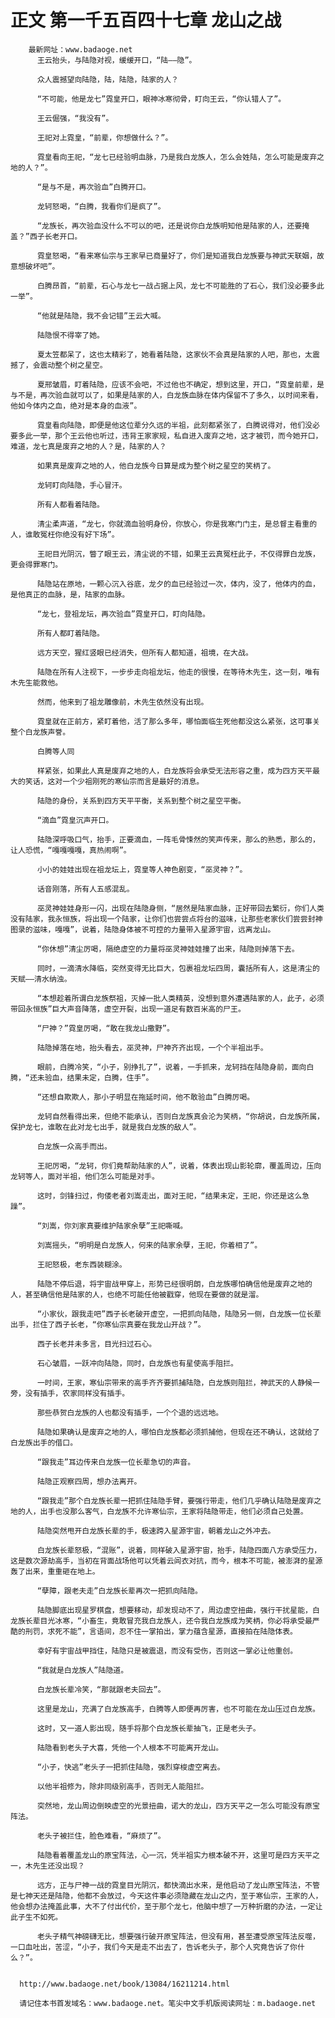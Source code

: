 # 正文 第一千五百四十七章 龙山之战
        最新网址：www.badaoge.net
          王云抬头，与陆隐对视，缓缓开口，“陆——隐”。
      
          众人震撼望向陆隐，陆，陆隐，陆家的人？
      
          “不可能，他是龙七”霓皇开口，眼神冰寒彻骨，盯向王云，“你认错人了”。
      
          王云倔强，“我没有”。
      
          王祀对上霓皇，“前辈，你想做什么？”。
      
          霓皇看向王祀，“龙七已经验明血脉，乃是我白龙族人，怎么会姓陆，怎么可能是废弃之地的人？”。
      
          “是与不是，再次验血”白腾开口。
      
          龙轲怒喝，“白腾，我看你们是疯了”。
      
          “龙族长，再次验血没什么不可以的吧，还是说你白龙族明知他是陆家的人，还要掩盖？”西子长老开口。
      
          霓皇怒喝，“看来寒仙宗与王家早已商量好了，你们是知道我白龙族要与神武天联姻，故意想破坏吧”。
      
          白腾昂首，“前辈，石心与龙七一战占据上风，龙七不可能胜的了石心，我们没必要多此一举”。
      
          “他就是陆隐，我不会记错”王云大喊。
      
          陆隐恨不得宰了她。
      
          夏太笠都呆了，这也太精彩了，她看着陆隐，这家伙不会真是陆家的人吧，那也，太震撼了，会震动整个树之星空。
      
          夏邢皱眉，盯着陆隐，应该不会吧，不过他也不确定，想到这里，开口，“霓皇前辈，是与不是，再次验血就可以了，如果是陆家的人，白龙族血脉在体内保留不了多久，以时间来看，他如今体内之血，绝对是本身的血液”。
      
          霓皇看向陆隐，即便是他这位辈分久远的半祖，此刻都紧张了，白腾说得对，他们没必要多此一举，那个王云他也听过，违背王家家规，私自进入废弃之地，这才被罚，而今她开口，难道，龙七真是废弃之地的人？是，陆家的人？
      
          如果真是废弃之地的人，他白龙族今日算是成为整个树之星空的笑柄了。
      
          龙轲盯向陆隐，手心冒汗。
      
          所有人都看着陆隐。
      
          清尘柔声道，“龙七，你就滴血验明身份，你放心，你是我寒门门主，是总督主看重的人，谁敢冤枉你绝没有好下场”。
      
          王祀目光阴沉，瞥了眼王云，清尘说的不错，如果王云真冤枉此子，不仅得罪白龙族，更会得罪寒门。
      
          陆隐站在原地，一颗心沉入谷底，龙夕的血已经验过一次，体内，没了，他体内的血，是他真正的血脉，是，陆家的血脉。
      
          “龙七，登祖龙坛，再次验血”霓皇开口，盯向陆隐。
      
          所有人都盯着陆隐。
      
          远方天空，猩红竖眼已经消失，但所有人都知道，祖境，在大战。
      
          陆隐在所有人注视下，一步步走向祖龙坛，他走的很慢，在等待木先生，这一刻，唯有木先生能救他。
      
          然而，他来到了祖龙雕像前，木先生依然没有出现。
      
          霓皇就在正前方，紧盯着他，活了那么多年，哪怕面临生死他都没这么紧张，这可事关整个白龙族声誉。
      
          白腾等人同
      
          样紧张，如果此人真是废弃之地的人，白龙族将会承受无法形容之重，成为四方天平最大的笑话，这对一个少祖刚死的寒仙宗而言是最好的消息。
      
          陆隐的身份，关系到四方天平平衡，关系到整个树之星空平衡。
      
          “滴血”霓皇沉声开口。
      
          陆隐深呼吸口气，抬手，正要滴血，一阵毛骨悚然的笑声传来，那么的熟悉，那么的，让人恐慌，“嘎嘎嘎嘎，真热闹啊”。
      
          小小的娃娃出现在祖龙坛上，霓皇等人神色剧变，“巫灵神？”。
      
          话音刚落，所有人五感混乱。
      
          巫灵神娃娃身形一闪，出现在陆隐身侧，“居然是陆家血脉，正好带回去繁衍，你们人类没有陆家，我永恒族，将出现一个陆家，让你们也尝尝点将台的滋味，让那些老家伙们尝尝封神图录的滋味，嘎嘎”，说着，陆隐身体被不可控的力量带入星源宇宙，远离龙山。
      
          “你休想”清尘厉喝，隔绝虚空的力量将巫灵神娃娃撞了出来，陆隐则掉落下去。
      
          同时，一滴清水降临，突然变得无比巨大，包裹祖龙坛四周，囊括所有人，这是清尘的天赋——清水纳浊。
      
          “本想趁着所谓白龙族祭祖，灭掉一批人类精英，没想到意外遭遇陆家的人，此子，必须带回永恒族”巨大声音降落，虚空开裂，出现一道足有数百米高的尸王。
      
          “尸神？”霓皇厉喝，“敢在我龙山撒野”。
      
          陆隐掉落在地，抬头看去，巫灵神，尸神齐齐出现，一个个半祖出手。
      
          眼前，白腾冷笑，“小子，别挣扎了”，说着，一手抓来，龙轲挡在陆隐身前，面向白腾，“还未验血，结果未定，白腾，住手”。
      
          “还想自欺欺人，那小子明显在拖延时间，他不敢验血”白腾厉喝。
      
          龙轲自然看得出来，但绝不能承认，否则白龙族真会沦为笑柄，“你胡说，白龙族所属，保护龙七，谁敢在此对龙七出手，就是我白龙族的敌人”。
      
          白龙族一众高手而出。
      
          王祀厉喝，“龙轲，你们竟帮助陆家的人”，说着，体表出现山影轮廓，覆盖周边，压向龙轲等人，面对半祖，他们怎么可能是对手。
      
          这时，剑锋扫过，佝偻老者刘嵩走出，面对王祀，“结果未定，王祀，你还是这么急躁”。
      
          “刘嵩，你刘家真要维护陆家余孽”王祀嘶喊。
      
          刘嵩摇头，“明明是白龙族人，何来的陆家余孽，王祀，你着相了”。
      
          王祀怒极，老东西装糊涂。
      
          陆隐不停后退，将宇宙战甲穿上，形势已经很明朗，白龙族哪怕确信他是废弃之地的人，甚至确信他是陆家的人，也绝不可能任他被戳穿，他现在要做的就是溜。
      
          “小家伙，跟我走吧”西子长老破开虚空，一把抓向陆隐，陆隐另一侧，白龙族一位长辈出手，拦住了西子长老，“你寒仙宗真要在我龙山开战？”。
      
          西子长老并未多言，目光扫过石心。
      
          石心皱眉，一跃冲向陆隐，同时，白龙族也有星使高手阻拦。
      
          一时间，王家，寒仙宗带来的高手齐齐要抓捕陆隐，白龙族则阻拦，神武天的人静候一旁，没有插手，农家同样没有插手。
      
          那些恭贺白龙族的人也都没有插手，一个个退的远远地。
      
          陆隐如果确认是废弃之地的人，哪怕白龙族都必须抓捕他，但现在还不确认，这就给了白龙族出手的借口。
      
          “跟我走”耳边传来白龙族一位长辈急切的声音。
      
          陆隐正观察四周，想办法离开。
      
          “跟我走”那个白龙族长辈一把抓住陆隐手臂，要强行带走，他们几乎确认陆隐是废弃之地的人，出手也没那么客气，白龙族不允许寒仙宗，王家将陆隐带走，他们必须自己处置。
      
          陆隐突然甩开白龙族长辈的手，极速跨入星源宇宙，朝着龙山之外冲去。
      
          白龙族长辈怒极，“混账”，说着，同样破入星源宇宙，抬手，陆隐四面八方承受压力，这是数次源劫高手，当初在背面战场他可以凭着云闾衣对抗，而今，根本不可能，被澎湃的星源轰了出来，重重砸在地上。
      
          “孽障，跟老夫走”白龙族长辈再次一把抓向陆隐。
      
          陆隐脚底出现星罗棋盘，想要移动，却发现动不了，周边虚空扭曲，强行干扰星能，白龙族长辈目光冰寒，“小畜生，竟敢冒充我白龙族人，还令我白龙族成为笑柄，你必将承受最严酷的刑罚，求死不能”，言语间，忍不住一掌拍出，掌力蕴含星源，直接拍在陆隐体表。
      
          幸好有宇宙战甲挡住，陆隐只是被震退，而没有受伤，否则这一掌必让他重创。
      
          “我就是白龙族人”陆隐道。
      
          白龙族长辈冷笑，“那就跟老夫回去”。
      
          这里是龙山，充满了白龙族高手，白腾等人即便再厉害，也不可能在龙山压过白龙族。
      
          这时，又一道人影出现，随手将那个白龙族长辈抽飞，正是老头子。
      
          陆隐看到老头子大喜，凭他一个人根本不可能离开龙山。
      
          “小子，快逃”老头子一把抓住陆隐，强烈穿梭虚空离去。
      
          以他半祖修为，除非同级别高手，否则无人能阻拦。
      
          突然地，龙山周边倒映虚空的光景扭曲，诺大的龙山，四方天平之一怎么可能没有原宝阵法。
      
          老头子被拦住，脸色难看，“麻烦了”。
      
          陆隐看着覆盖龙山的原宝阵法，心一沉，凭半祖实力根本破不开，这里可是四方天平之一，木先生还没出现？
      
          远方，正与尸神一战的霓皇目光阴沉，都快滴出水来，是他启动了龙山原宝阵法，不管是七神天还是陆隐，他都不会放过，今天这件事必须隐藏在龙山之内，至于寒仙宗，王家的人，他会想办法掩盖此事，大不了付出代价，至于那个龙七，他脑中想了一万种折磨的办法，一定让此子生不如死。
      
          老头子精气神磅礴无比，想要强行破开原宝阵法，但没有用，甚至遭受原宝阵法反噬，一口血吐出，苦涩，“小子，我们今天是走不出去了，告诉老头子，那个人究竟告诉了你什么？”。
      
      
      http://www.badaoge.net/book/13084/16211214.html
      
      请记住本书首发域名：www.badaoge.net。笔尖中文手机版阅读网址：m.badaoge.net